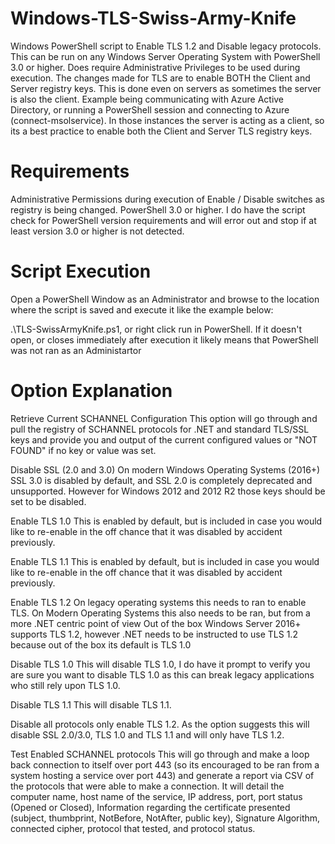 # Windows-TLS-Swiss-Army-Knife
Windows PowerShell script to Enable TLS 1.2 and Disable legacy protocols. This can be run on any Windows Server Operating System with PowerShell 3.0
or higher. Does require Administrative Privileges to be used during execution. The changes made for TLS are to enable BOTH the Client and Server registry
keys. This is done even on servers as sometimes the server is also the client. Example being communicating with Azure Active Directory, or running a PowerShell
session and connecting to Azure (connect-msolservice). In those instances the server is acting as a client, so its a best practice to enable both the Client and Server
TLS registry keys.

# Requirements

Administrative Permissions during execution of Enable / Disable switches as registry is being changed.
PowerShell 3.0 or higher. I do have the script check for PowerShell version requirements and will error out and stop if at least version 3.0 or higher is not detected.

# Script Execution

Open a PowerShell Window as an Administrator and browse to the location where the script is saved and execute it like the example below:

.\TLS-SwissArmyKnife.ps1, or right click run in PowerShell. If it doesn't open, or closes immediately after execution it likely means that PowerShell was not ran as an Administartor

# Option Explanation

Retrieve Current SCHANNEL Configuration
This option will go through and pull the registry of SCHANNEL protocols for .NET and standard TLS/SSL keys and provide you
and output of the current configured values or "NOT FOUND" if no key or value was set.

Disable SSL (2.0 and 3.0) 
On modern Windows Operating Systems (2016+) SSL 3.0 is disabled by default, and SSL 2.0 is completely deprecated and unsupported. However for Windows 2012 and 2012 R2 
those keys should be set to be disabled.

Enable TLS 1.0
This is enabled by default, but is included in case you would like to re-enable in the off chance that it was disabled by accident previously.

Enable TLS 1.1
This is enabled by default, but is included in case you would like to re-enable in the off chance that it was disabled by accident previously.

Enable TLS 1.2
On legacy operating systems this needs to ran to enable TLS. On Modern Operating Systems this also needs to be ran, but from a more .NET centric point of view
Out of the box Windows Server 2016+ supports TLS 1.2, however .NET needs to be instructed to use TLS 1.2 because out of the box its default is TLS 1.0

Disable TLS 1.0
This will disable TLS 1.0, I do have it prompt to verify you are sure you want to disable TLS 1.0 as this can break legacy applications who still rely upon TLS 1.0.

Disable TLS 1.1
This will disable TLS 1.1.

Disable all protocols only enable TLS 1.2. 
As the option suggests this will disable SSL 2.0/3.0, TLS 1.0 and TLS 1.1 and will only have TLS 1.2.

Test Enabled SCHANNEL protocols
This will go through and make a loop back connection to itself over port 443 (so its encouraged to be ran from a system hosting a service over port 443) and generate a report
via CSV of the protocols that were able to make a connection. It will detail the computer name, host name of the service, IP address, port, port status (Opened or Closed),
Information regarding the certificate presented (subject, thumbprint, NotBefore, NotAfter, public key), Signature Algorithm, connected cipher, protocol that tested, and protocol
status.







